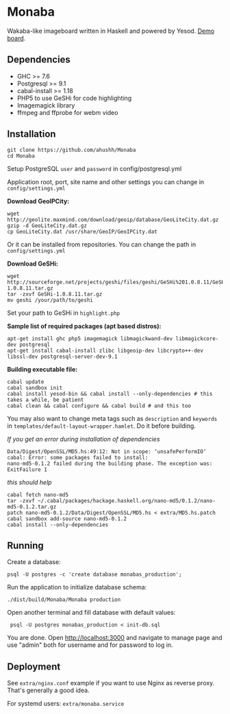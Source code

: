 Monaba
======

Wakaba-like imageboard written in Haskell and powered by Yesod. [Demo board](http://haibane.ru).

Dependencies
------
* GHC >= 7.6
* Postgresql >= 9.1
* cabal-install >= 1.18
* PHP5 to use GeSHi for code highlighting
* Imagemagick library
* ffmpeg and ffprobe for webm video

Installation
-----

    git clone https://github.com/ahushh/Monaba
    cd Monaba

Setup PostgreSQL `user` and `password` in config/postgresql.yml

Application root, port, site name and other settings you can change in `config/settings.yml`

**Download GeoIPCity:**

    wget http://geolite.maxmind.com/download/geoip/database/GeoLiteCity.dat.gz
    gzip -d GeoLiteCity.dat.gz
    cp GeoLiteCity.dat /usr/share/GeoIP/GeoIPCity.dat

Or it can be installed from repositories. You can change the path in `config/settings.yml`

**Download GeSHi:**

    wget http://sourceforge.net/projects/geshi/files/geshi/GeSHi%201.0.8.11/GeSHi-1.0.8.11.tar.gz
    tar -zxvf GeSHi-1.0.8.11.tar.gz
    mv geshi /your/path/to/geshi

Set your path to GeSHi in `highlight.php`

**Sample list of required packages (apt based distros):**

    apt-get install ghc php5 imagemagick libmagickwand-dev libmagickcore-dev postgresql
    apt-get install cabal-install zlibc libgeoip-dev libcrypto++-dev libssl-dev postgresql-server-dev-9.1

**Building executable file:**

    cabal update
    cabal sandbox init
    cabal install yesod-bin && cabal install --only-dependencies # this takes a while, be patient
    cabal clean && cabal configure && cabal build # and this too

You may also want to change meta tags such as `description` and `keywords` in `templates/default-layout-wrapper.hamlet`. Do it before building.

*If you get an error during installation of dependencies*

    Data/Digest/OpenSSL/MD5.hs:49:12: Not in scope: ‘unsafePerformIO’
    cabal: Error: some packages failed to install:
    nano-md5-0.1.2 failed during the building phase. The exception was:
    ExitFailure 1

*this should help*

    cabal fetch nano-md5
    tar -zxvf ~/.cabal/packages/hackage.haskell.org/nano-md5/0.1.2/nano-md5-0.1.2.tar.gz
    patch nano-md5-0.1.2/Data/Digest/OpenSSL/MD5.hs < extra/MD5.hs.patch
    cabal sandbox add-source nano-md5-0.1.2
    cabal install --only-dependencies

Running
------

Create a database:

    psql -U postgres -c 'create database monabas_production';

Run the application to initialize database schema:

    ./dist/build/Monaba/Monaba production

Open another terminal and fill database with default values:

     psql -U postgres monabas_production < init-db.sql

You are done. Open [http://localhost:3000](http://localhost:3000) and navigate to manage page and use "admin" both for username and for password to log in.

Deployment
------

See `extra/nginx.conf` example if you want to use Nginx as reverse proxy. That's generally a good idea.

For systemd users: `extra/monaba.service`
